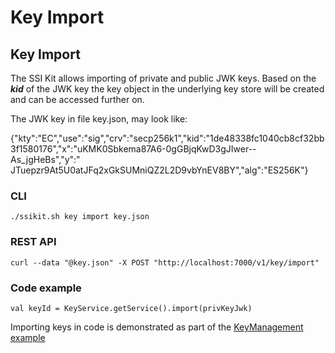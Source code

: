 # Key Import

## Key Import

The SSI Kit allows importing of private and public JWK keys. Based on the _**kid**_ of the JWK key the key object in the underlying key store will be created and can be accessed further on.

The JWK key in file key.json, may look like:

{"kty":"EC","use":"sig","crv":"secp256k1","kid":"1de48338fc1040cb8cf32bb3f1580176","x":"uKMK0Sbkema87A6-0gGBjqKwD3gJIwer--As\_jgHeBs","y":" JTuepzr9At5U0atJFq2xGkSUMniQZ2L2D9vbYnEV8BY","alg":"ES256K"}

### CLI

```
./ssikit.sh key import key.json
```

### REST API

```
curl --data "@key.json" -X POST "http://localhost:7000/v1/key/import"
```

### Code example

```
val keyId = KeyService.getService().import(privKeyJwk)
```

Importing keys in code is demonstrated as part of the [KeyManagement example](https://github.com/walt-id/waltid-ssikit-examples/blob/master/src/main/kotlin/id/walt/ssikitexamples/KeyManagement.kt)
